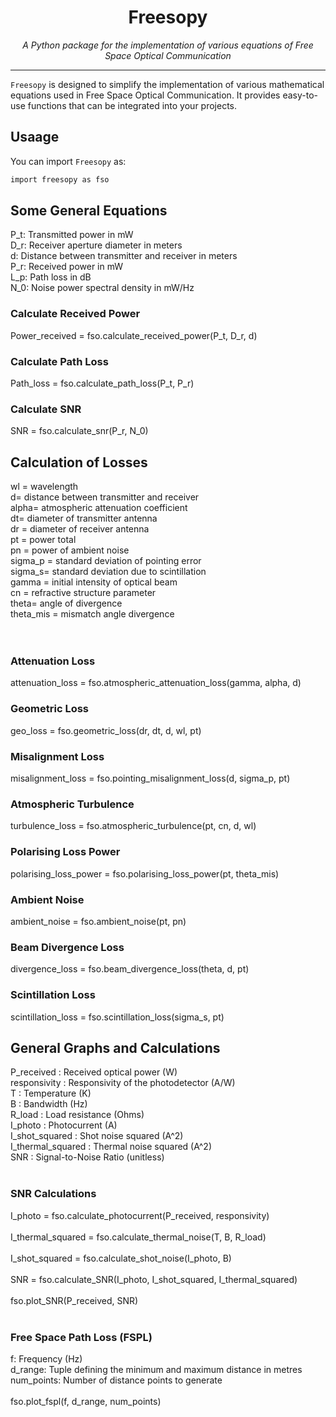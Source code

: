 <p align="center">
  
</p>

<h1 align="center">Freesopy</h1>

<p align="center">
  <i>A Python package for the implementation of various equations of Free Space Optical Communication</i>
</p>

<hr>


`Freesopy` is designed to simplify the implementation of various mathematical equations used in Free Space Optical Communication. It provides easy-to-use functions that can be integrated into your projects.

## Usaage

You can import `Freesopy` as:

```bash
import freesopy as fso
```
## Some General Equations
P_t: Transmitted power in mW <br>
D_r: Receiver aperture diameter in meters<br>
d: Distance between transmitter and receiver in meters<br>
P_r: Received power in mW<br>
L_p: Path loss in dB<br>
N_0: Noise power spectral density in mW/Hz

<h3>Calculate Received Power</h3>
Power_received = fso.calculate_received_power(P_t, D_r, d)
<h3>Calculate Path Loss</h3>
Path_loss = fso.calculate_path_loss(P_t, P_r)
<h3>Calculate SNR</h3>
SNR = fso.calculate_snr(P_r, N_0)


## Calculation of Losses
wl = wavelength<br>
d= distance between transmitter and receiver<br>
alpha= atmospheric attenuation coefficient<br>
dt= diameter of transmitter antenna<br>
dr = diameter of receiver antenna<br>
pt = power total<br>
pn = power of ambient noise<br>
sigma_p = standard deviation of pointing error<br>
sigma_s= standard deviation due to scintillation<br>
gamma = initial intensity of optical beam<br>cn = refractive structure parameter<br>
theta= angle of divergence<br>
theta_mis = mismatch angle divergence<br>
<br><br>
<h3>Attenuation Loss</h3>

attenuation_loss = fso.atmospheric_attenuation_loss(gamma, alpha, d)

<h3>Geometric Loss</h3>

geo_loss = fso.geometric_loss(dr, dt, d, wl, pt)

<h3>Misalignment Loss</h3>

misalignment_loss = fso.pointing_misalignment_loss(d, sigma_p, pt)

<h3>Atmospheric Turbulence</h3>

turbulence_loss = fso.atmospheric_turbulence(pt, cn, d, wl)

<h3>Polarising Loss Power</h3>

polarising_loss_power = fso.polarising_loss_power(pt, theta_mis)

<h3>Ambient Noise</h3>

ambient_noise = fso.ambient_noise(pt, pn)

<h3>Beam Divergence Loss</h3>

divergence_loss = fso.beam_divergence_loss(theta, d, pt)

<h3>Scintillation Loss</h3>

scintillation_loss = fso.scintillation_loss(sigma_s, pt)

## General Graphs and Calculations
P_received : Received optical power (W) <br>
responsivity : Responsivity of the photodetector (A/W) <br>
T : Temperature (K) <br>
B : Bandwidth (Hz) <br>
R_load : Load resistance (Ohms) <br>
I_photo : Photocurrent (A)<br>
I_shot_squared : Shot noise squared (A^2)<br>
I_thermal_squared : Thermal noise squared (A^2)<br>
SNR : Signal-to-Noise Ratio (unitless) <br>
<br>

<h3>SNR Calculations</h3>


I_photo = fso.calculate_photocurrent(P_received, responsivity)<br><br>
I_thermal_squared = fso.calculate_thermal_noise(T, B, R_load)<br><br>
I_shot_squared = fso.calculate_shot_noise(I_photo, B)<br><br>
SNR = fso.calculate_SNR(I_photo, I_shot_squared, I_thermal_squared)<br><br>
fso.plot_SNR(P_received, SNR)<br><br>

<h3>Free Space Path Loss (FSPL)</h3>
f: Frequency (Hz) <br>
d_range: Tuple defining the minimum and maximum distance in metres<br>
num_points: Number of distance points to generate <br>
<br>
fso.plot_fspl(f, d_range, num_points)


